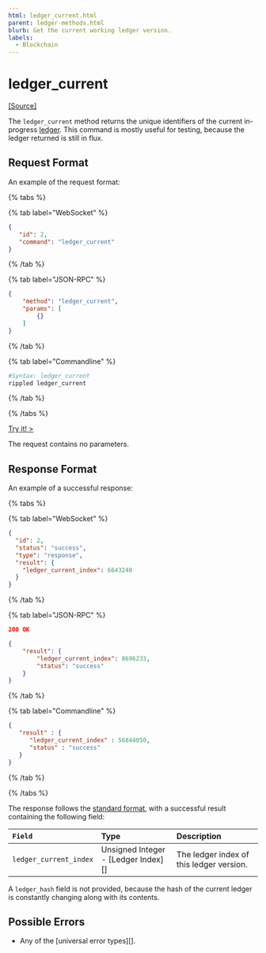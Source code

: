 ```yaml
---
html: ledger_current.html
parent: ledger-methods.html
blurb: Get the current working ledger version.
labels:
  - Blockchain
---
```

# ledger_current
[[Source]](https://github.com/XRPLF/rippled/blob/master/src/ripple/rpc/handlers/LedgerCurrent.cpp "Source")

The `ledger_current` method returns the unique identifiers of the current in-progress [ledger](../../../../concepts/ledgers/index.md). This command is mostly useful for testing, because the ledger returned is still in flux.

## Request Format

An example of the request format:

{% tabs %}

{% tab label="WebSocket" %}
```json
{
   "id": 2,
   "command": "ledger_current"
}
```
{% /tab %}

{% tab label="JSON-RPC" %}
```json
{
    "method": "ledger_current",
    "params": [
        {}
    ]
}
```
{% /tab %}

{% tab label="Commandline" %}
```sh
#Syntax: ledger_current
rippled ledger_current
```
{% /tab %}

{% /tabs %}

[Try it! >](websocket-api-tool.html#ledger_current)

The request contains no parameters.


## Response Format
An example of a successful response:

{% tabs %}

{% tab label="WebSocket" %}
```json
{
  "id": 2,
  "status": "success",
  "type": "response",
  "result": {
    "ledger_current_index": 6643240
  }
}
```
{% /tab %}

{% tab label="JSON-RPC" %}
```json
200 OK

{
    "result": {
        "ledger_current_index": 8696233,
        "status": "success"
    }
}
```
{% /tab %}

{% tab label="Commandline" %}
```json
{
   "result" : {
      "ledger_current_index" : 56844050,
      "status" : "success"
   }
}
```
{% /tab %}

{% /tabs %}

The response follows the [standard format](../../api-conventions/response-formatting.md), with a successful result containing the following field:

| `Field`                | Type                                | Description   |
|:-----------------------|:------------------------------------|:--------------|
| `ledger_current_index` | Unsigned Integer - [Ledger Index][] | The ledger index of this ledger version. |

A `ledger_hash` field is not provided, because the hash of the current ledger is constantly changing along with its contents.

## Possible Errors

* Any of the [universal error types][].
